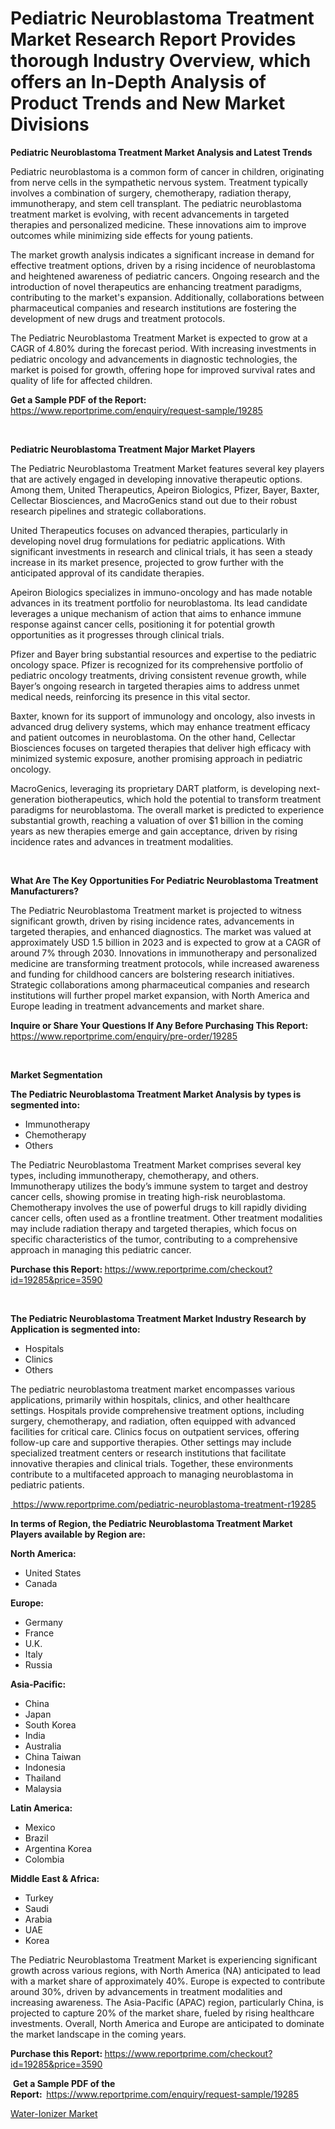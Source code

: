 <p><h1>Pediatric Neuroblastoma Treatment Market Research Report Provides thorough Industry Overview, which offers an In-Depth Analysis of Product Trends and New Market Divisions</h1></p><p><strong>Pediatric Neuroblastoma Treatment Market Analysis and Latest Trends</strong></p>
<p><p>Pediatric neuroblastoma is a common form of cancer in children, originating from nerve cells in the sympathetic nervous system. Treatment typically involves a combination of surgery, chemotherapy, radiation therapy, immunotherapy, and stem cell transplant. The pediatric neuroblastoma treatment market is evolving, with recent advancements in targeted therapies and personalized medicine. These innovations aim to improve outcomes while minimizing side effects for young patients.</p><p>The market growth analysis indicates a significant increase in demand for effective treatment options, driven by a rising incidence of neuroblastoma and heightened awareness of pediatric cancers. Ongoing research and the introduction of novel therapeutics are enhancing treatment paradigms, contributing to the market's expansion. Additionally, collaborations between pharmaceutical companies and research institutions are fostering the development of new drugs and treatment protocols.</p><p>The Pediatric Neuroblastoma Treatment Market is expected to grow at a CAGR of 4.80% during the forecast period. With increasing investments in pediatric oncology and advancements in diagnostic technologies, the market is poised for growth, offering hope for improved survival rates and quality of life for affected children.</p></p>
<p><strong>Get a Sample PDF of the Report:&nbsp;</strong> <a href="https://www.reportprime.com/enquiry/request-sample/19285?utm_campaign=2779&utm_medium=2&utm_source=Github&utm_content=ia&utm_term=19032025&utm_id=pediatric-neuroblastoma-treatment">https://www.reportprime.com/enquiry/request-sample/19285</a></p>
<p>&nbsp;</p>
<p><strong>Pediatric Neuroblastoma Treatment Major Market Players</strong></p>
<p><p>The Pediatric Neuroblastoma Treatment Market features several key players that are actively engaged in developing innovative therapeutic options. Among them, United Therapeutics, Apeiron Biologics, Pfizer, Bayer, Baxter, Cellectar Biosciences, and MacroGenics stand out due to their robust research pipelines and strategic collaborations.</p><p>United Therapeutics focuses on advanced therapies, particularly in developing novel drug formulations for pediatric applications. With significant investments in research and clinical trials, it has seen a steady increase in its market presence, projected to grow further with the anticipated approval of its candidate therapies.</p><p>Apeiron Biologics specializes in immuno-oncology and has made notable advances in its treatment portfolio for neuroblastoma. Its lead candidate leverages a unique mechanism of action that aims to enhance immune response against cancer cells, positioning it for potential growth opportunities as it progresses through clinical trials.</p><p>Pfizer and Bayer bring substantial resources and expertise to the pediatric oncology space. Pfizer is recognized for its comprehensive portfolio of pediatric oncology treatments, driving consistent revenue growth, while Bayer’s ongoing research in targeted therapies aims to address unmet medical needs, reinforcing its presence in this vital sector. </p><p>Baxter, known for its support of immunology and oncology, also invests in advanced drug delivery systems, which may enhance treatment efficacy and patient outcomes in neuroblastoma. On the other hand, Cellectar Biosciences focuses on targeted therapies that deliver high efficacy with minimized systemic exposure, another promising approach in pediatric oncology.</p><p>MacroGenics, leveraging its proprietary DART platform, is developing next-generation biotherapeutics, which hold the potential to transform treatment paradigms for neuroblastoma. The overall market is predicted to experience substantial growth, reaching a valuation of over $1 billion in the coming years as new therapies emerge and gain acceptance, driven by rising incidence rates and advances in treatment modalities.</p></p>
<p>&nbsp;</p>
<p><strong>What Are The Key Opportunities For Pediatric Neuroblastoma Treatment Manufacturers?</strong></p>
<p><p>The Pediatric Neuroblastoma Treatment market is projected to witness significant growth, driven by rising incidence rates, advancements in targeted therapies, and enhanced diagnostics. The market was valued at approximately USD 1.5 billion in 2023 and is expected to grow at a CAGR of around 7% through 2030. Innovations in immunotherapy and personalized medicine are transforming treatment protocols, while increased awareness and funding for childhood cancers are bolstering research initiatives. Strategic collaborations among pharmaceutical companies and research institutions will further propel market expansion, with North America and Europe leading in treatment advancements and market share.</p></p>
<p><strong>Inquire or Share Your Questions If Any Before Purchasing This Report:</strong> <a href="https://www.reportprime.com/enquiry/pre-order/19285?utm_campaign=2779&utm_medium=2&utm_source=Github&utm_content=ia&utm_term=19032025&utm_id=pediatric-neuroblastoma-treatment">https://www.reportprime.com/enquiry/pre-order/19285</a></p>
<p>&nbsp;</p>
<p><strong>Market Segmentation</strong></p>
<p><strong>The Pediatric Neuroblastoma Treatment Market Analysis by types is segmented into:</strong></p>
<p><ul><li>Immunotherapy</li><li>Chemotherapy</li><li>Others</li></ul></p>
<p><p>The Pediatric Neuroblastoma Treatment Market comprises several key types, including immunotherapy, chemotherapy, and others. Immunotherapy utilizes the body’s immune system to target and destroy cancer cells, showing promise in treating high-risk neuroblastoma. Chemotherapy involves the use of powerful drugs to kill rapidly dividing cancer cells, often used as a frontline treatment. Other treatment modalities may include radiation therapy and targeted therapies, which focus on specific characteristics of the tumor, contributing to a comprehensive approach in managing this pediatric cancer.</p></p>
<p><strong>Purchase this Report:&nbsp;</strong><a href="https://www.reportprime.com/checkout?id=19285&price=3590&utm_campaign=2779&utm_medium=2&utm_source=Github&utm_content=ia&utm_term=19032025&utm_id=pediatric-neuroblastoma-treatment">https://www.reportprime.com/checkout?id=19285&price=3590</a></p>
<p>&nbsp;</p>
<p><strong>The Pediatric Neuroblastoma Treatment Market Industry Research by Application is segmented into:</strong></p>
<p><ul><li>Hospitals</li><li>Clinics</li><li>Others</li></ul></p>
<p><p>The pediatric neuroblastoma treatment market encompasses various applications, primarily within hospitals, clinics, and other healthcare settings. Hospitals provide comprehensive treatment options, including surgery, chemotherapy, and radiation, often equipped with advanced facilities for critical care. Clinics focus on outpatient services, offering follow-up care and supportive therapies. Other settings may include specialized treatment centers or research institutions that facilitate innovative therapies and clinical trials. Together, these environments contribute to a multifaceted approach to managing neuroblastoma in pediatric patients.</p></p>
<p><a href="https://www.reportprime.com/pediatric-neuroblastoma-treatment-r19285?utm_campaign=2779&utm_medium=2&utm_source=Github&utm_content=ia&utm_term=19032025&utm_id=pediatric-neuroblastoma-treatment">&nbsp;https://www.reportprime.com/pediatric-neuroblastoma-treatment-r19285</a></p>
<p><strong>In terms of Region, the Pediatric Neuroblastoma Treatment Market Players available by Region are:</strong></p>
<p>
    <p> <strong> North America: </strong>
        <ul>
            <li>United States</li>
            <li>Canada</li>
        </ul>
        </p> 
    <p> <strong> Europe: </strong>
        <ul>
            <li>Germany</li>
            <li>France</li>
            <li>U.K.</li>
            <li>Italy</li>
            <li>Russia</li>
        </ul>
        </p> 
    <p> <strong> Asia-Pacific: </strong>
        <ul>
            <li>China</li>
            <li>Japan</li>
            <li>South Korea</li>
            <li>India</li>
            <li>Australia</li>
            <li>China Taiwan</li>
            <li>Indonesia</li>
            <li>Thailand</li>
            <li>Malaysia</li>
        </ul>
        </p> 
    <p> <strong> Latin America: </strong>
        <ul>
            <li>Mexico</li>
            <li>Brazil</li>
            <li>Argentina Korea</li>
            <li>Colombia</li>
        </ul>
        </p> 
    <p> <strong> Middle East & Africa: </strong>
        <ul>
            <li>Turkey</li>
            <li>Saudi</li>
            <li>Arabia</li>
            <li>UAE</li>
            <li>Korea</li>
        </ul>
    </p>
    </p>
<p><p>The Pediatric Neuroblastoma Treatment Market is experiencing significant growth across various regions, with North America (NA) anticipated to lead with a market share of approximately 40%. Europe is expected to contribute around 30%, driven by advancements in treatment modalities and increasing awareness. The Asia-Pacific (APAC) region, particularly China, is projected to capture 20% of the market share, fueled by rising healthcare investments. Overall, North America and Europe are anticipated to dominate the market landscape in the coming years.</p></p>
<p><strong>Purchase this Report: </strong><a href="https://www.reportprime.com/checkout?id=19285&price=3590&utm_campaign=2779&utm_medium=2&utm_source=Github&utm_content=ia&utm_term=19032025&utm_id=pediatric-neuroblastoma-treatment">https://www.reportprime.com/checkout?id=19285&price=3590</a></p>
<p>&nbsp;<strong>Get a Sample PDF of the Report:&nbsp;&nbsp;</strong><a href="https://www.reportprime.com/enquiry/request-sample/19285?utm_campaign=2779&utm_medium=2&utm_source=Github&utm_content=ia&utm_term=19032025&utm_id=pediatric-neuroblastoma-treatment">https://www.reportprime.com/enquiry/request-sample/19285</a></p>
<p><strong></strong></p>
<p><p><a href="https://github.com/fabinbuddygc/Market-Research-Report-List-1/blob/main/water-ionizer-market.md?utm_campaign=2779&utm_medium=2&utm_source=Github&utm_content=ia&utm_term=19032025&utm_id=pediatric-neuroblastoma-treatment">Water-Ionizer Market</a></p></p>